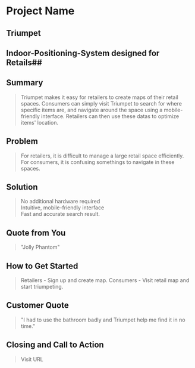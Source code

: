 # Project Name #

<!--
> This material was originally posted [here](http://www.quora.com/What-is-Amazons-approach-to-product-development-and-product-management). It is reproduced here for posterities sake.

There is an approach called "working backwards" that is widely used at Amazon. They work backwards from the customer, rather than starting with an idea for a product and trying to bolt customers onto it. While working backwards can be applied to any specific product decision, using this approach is especially important when developing new products or features.

For new initiatives a product manager typically starts by writing an internal press release announcing the finished product. The target audience for the press release is the new/updated product's customers, which can be retail customers or internal users of a tool or technology. Internal press releases are centered around the customer problem, how current solutions (internal or external) fail, and how the new product will blow away existing solutions.

If the benefits listed don't sound very interesting or exciting to customers, then perhaps they're not (and shouldn't be built). Instead, the product manager should keep iterating on the press release until they've come up with benefits that actually sound like benefits. Iterating on a press release is a lot less expensive than iterating on the product itself (and quicker!).

If the press release is more than a page and a half, it is probably too long. Keep it simple. 3-4 sentences for most paragraphs. Cut out the fat. Don't make it into a spec. You can accompany the press release with a FAQ that answers all of the other business or execution questions so the press release can stay focused on what the customer gets. My rule of thumb is that if the press release is hard to write, then the product is probably going to suck. Keep working at it until the outline for each paragraph flows.

Oh, and I also like to write press-releases in what I call "Oprah-speak" for mainstream consumer products. Imagine you're sitting on Oprah's couch and have just explained the product to her, and then you listen as she explains it to her audience. That's "Oprah-speak", not "Geek-speak".

Once the project moves into development, the press release can be used as a touchstone; a guiding light. The product team can ask themselves, "Are we building what is in the press release?" If they find they're spending time building things that aren't in the press release (overbuilding), they need to ask themselves why. This keeps product development focused on achieving the customer benefits and not building extraneous stuff that takes longer to build, takes resources to maintain, and doesn't provide real customer benefit (at least not enough to warrant inclusion in the press release).
 -->

## Triumpet ##

## Indoor-Positioning-System designed for Retails##

## Summary ##
  > Triumpet makes it easy for retailers to create maps of their retail spaces. Consumers can simply visit Triumpet to search for where specific items are, and navigate around the space using a mobile-friendly interface. Retailers can then use these datas to optimize items' location.

## Problem ##
  > For retailers, it is difficult to manage a large retail space efficiently. <br>
  > For consumers, it is confusing somethings to navigate in these spaces.

## Solution ##
  > No additional hardware required <br>
  > Intuitive, mobile-friendly interface <br>
  > Fast and accurate search result.

## Quote from You ##
  > "Jolly Phantom"

## How to Get Started ##
  > Retailers - Sign up and create map.
  > Consumers - Visit retail map and start triumpeting.

## Customer Quote ##
  > "I had to use the bathroom badly and Triumpet help me find it in no time."

## Closing and Call to Action ##
  > Visit URL
